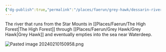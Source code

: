 ```yaml
---
{"dg-publish":true,"permalink":"/places/faerun/grey-hawk/dessarin-river/","tags":["Faerun","Location","GreyHawk"]}
---
```


The river that runs from the Star Mounts in [[Places/Faerun/The High Forest\|The High Forest]] through [[Places/Faerun/Grey Hawk/Grey Hawk\|Grey Hawk]] and eventually empties into the sea near Waterdeep.  

![Pasted image 20240210150958.png](/img/user/Z_Attachments/Pasted%20image%2020240210150958.png)